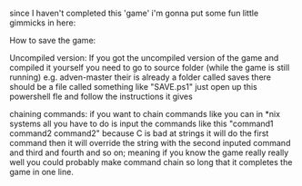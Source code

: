 since I haven't completed this 'game' i'm gonna put some fun little gimmicks in here:

How to save the game:

Uncompiled version:
If you got the uncompiled version of the game and compiled it yourself you need to go
to source folder (while the game is still running) e.g. adven-master their is already
a folder called saves there should be a file called something like "SAVE.ps1" just open
up this powershell fle and follow the instructions it gives

chaining commands:
if you want to chain commands like you can in *nix systems all you have to do is
input the commands like this "command1 command2 command2" because C is bad at strings
it will do the first command then it will override the string with the second inputed
command and third and fourth and so on; meaning if you know the game really really well
you could probably make command chain so long that it completes the game in one line.